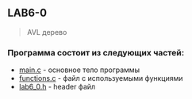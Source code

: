 ## LAB6-0
> AVL дерево
### Программа состоит из следующих частей:
* [main.c](https://github.com/podumai/NSU/blob/main/FIRST_COURSE/Lab_works/lab6-0/program/main.c) - основное тело программы
* [functions.c](https://github.com/podumai/NSU/blob/main/FIRST_COURSE/Lab_works/lab6-0/program/functions.c) - файл с используемыми функциями
* [lab6_0.h](https://github.com/podumai/NSU/blob/main/FIRST_COURSE/Lab_works/lab6-0/program/lab6_0.h) - header файл
  
